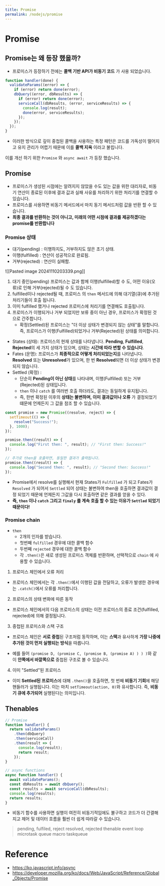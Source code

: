 ```yaml
---
title: Promise
permalink: /nodejs/promise
---
```


# Promise

## Promise는 왜 등장 했을까?

- 프로미스가 등장하기 전에는 **콜백 기반 API가 비동기 코드** 가 사용 되었습니다.

```js
function handler(done) {
  validateParams((error) => {
    if (error) return done(error);
    dbQuery((error, dbResults) => {
      if (error) return done(error);
      serviceCall(dbResults, (error, serviceResults) => {
        console.log(result);
        done(error, serviceResults);
      });
    });
  });
}
```

- 이러한 방식으로 깊이 중첩된 콜백을 사용하는 특정 패턴은 코드를 가독성이 떨어지고 유지 관리가 어렵기 때문에 이를 **콜백 지옥** 이라고 불립니다.

이를 개선 하기 위한 `Promise` 와 `async await` 가 등장 했습니다.

## Promise

- 프로미스가 생성된 시점에는 알려지지 않았을 수도 있는 값을 위한 대리자로, 비동기 연산이 종료된 이후에 결과 값과 실패 사유를 처리하기 위한 처리기를 연결할 수 있습니다.
- 프로미스를 사용하면 비동기 메서드에서 마치 동기 메서드처럼 값을 반환 할 수 있습니다.
- **최종 결과를 반환하는 것이 아니고, 미래의 어떤 시점에 결과를 제공하겠다는 promise를 반환합니다** 

### Promise 상태

- 대기(pending) : 이행하지도, 거부하지도 않은 초기 상태.
- 이행(fulfilled) : 연산이 성공적으로 완료됨.
- 거부(rejected) : 연산이 실패함.

![[Pasted image 20241110203339.png]]

1. 대기 중인(pending) 프로미스는 값과 함께 이행(fulfilled)할 수 도, 어떤 이유(오류)로 인해 거부(rejected)될 수 도 있습니다.
2. fulfilled이나 rejected될 때, 프로미스 의 `then` 메서드에 의해 대기열(큐)에 추가된 처리기들이 호출 됩니다.
3. 이미 fulfilled 했거나 rejected 프로미스에 처리기를 연결해도 호출됩니다.
4. 프로미스가 이행되거나 거부 되었지만 보류 중이 아닌 경우, 프로미스가 확정된 것으로 간주합니다.
	- 확정(Settled)된 프로미스는 "더 이상 상태가 변경되지 않는 상태"를 말합니다. 즉, 프로미스가 이행(Fulfilled)되었거나 거부(Rejected)된 상태를 의미합니다.

- States (상태): 프로미스의 현재 상태를 나타냅니다. **Pending**, **Fulfilled**, **Rejected**의 세 가지 상태가 있으며, 상태는 **시간에 따라 변할 수 있습니다**.
- Fates (운명): 프로미스가 **최종적으로 어떻게 처리되었는지**를 나타냅니다. **Resolved** 또는 **Unresolved**가 있으며, 한 번 **Resolved**되면 더 이상 상태가 변경되지 않습니다.
- Settled (확정) :  
	- 단순히 **Pending이 아닌 상태**를 나타내며, 이행(Fulfilled) 또는 거부(Rejected)된 상태입니다.
	- `then` 이나 `catch` 를 여러번 호출 하더라도, 결과는 동일하게 유지됩니다.
	- 즉, 한번 확정된 이후의 **상태는 불변하며, 이미 결과값이나 오류** 가 결정되었기 떄문에 언제든지 그 값을 참조 할 수 있습니다.

```js
const promise = new Promise((resolve, reject) => {
  setTimeout(() => {
    resolve("Success!");
  }, 1000);
});

promise.then((result) => {
  console.log("First then: ", result); // "First then: Success!"
});

// 추가로 then을 호출하면, 동일한 결과가 출력됩니다.
promise.then((result) => {
  console.log("Second then: ", result); // "Second then: Success!"
});
```

- Promise에서 resolve를 실행해서 현재 States가 `Fulfilled` 가 되고 Fates가 `Resolved` 가 되어서 `Settled` 되어 상태는 불변하여 then을 호출하면 결과값이 결정 되었기 때문에 언제든지 그값을 다시 호출하면 같은 결과를 얻을 수 있다.
- **즉, `then` 이나 `catch` 그리고 `finaly` 를 계속 호출 할 수 있는 이유가 `Settled` 되었기 때문이다!**  


### Promise chain

- `then` 
	- 2개의 인자를 받습니다.
	- 첫번째 `fulfilled` 경우에 대한 콜백 함수
	- 두번째 `rejected` 경우에 대한 콜백 함수
	- 각 `.then()`은 새로 생성된 프로미스 객체를 반환하며, 선택적으로 `chain` 에 사용할 수 있습니다.

1. 프로미스 체인에서 오류 처리

- 프로미스 체인에서는 각 `.then()`에서 이행된 값을 전달하고, 오류가 발생한 경우에는 `.catch()`에서 오류를 처리합니다.

2. 프로미스의 상태 변화에 따른 동작

- 프로미스 체인에서의 다음 프로미스의 상태는 이전 프로미스의 종료 조건(fulfilled, rejected)에 의해 결정됩니다.

3. 중첩된 프로미스와 스택 구조

- 프로미스 체인은 **서로 중첩**된 구조처럼 동작하며, 이는 **스택**과 유사하게 **가장 나중에 추가된 것이 먼저 실행되는 방식**을 따릅니다.

- 예를 들어 `(promise D, (promise C, (promise B, (promise A) ) ) )`와 같이 **안쪽에서 바깥쪽으로** 중첩된 구조로 볼 수 있습니다.

4. 이미 "Settled"된 프로미스

- 이미 **Settled된 프로미스**에 대해 `.then()`을 호출하면, 첫 번째 **비동기 기회**에 해당 핸들러가 실행됩니다. 이는 마치 `setTimeout(action, 0)`와 유사합니다. 즉, **비동기 큐에 추가되어** 실행된다는 의미입니다.

## Thenables






```js
// Promise
function handler() {
  return validateParams()
    .then(dbQuery)
    .then(serviceCall)
    .then(result => {
      console.log(result);
      return result;
    });
}

// async functions
async function handler() {
  await validateParams();
  const dbResults = await dbQuery();
  const results = await serviceCall(dbResults);
  console.log(results);
  return results;
}
```

- 비동기 함수를 사용하면 실행이 여전히 비동기적임에도 불구하고 코드가 더 간결해지고 제어 및 데이터 흐름을 훨씬 더 쉽게 따라갈 수 있습니다.


> pending, fulfiled, reject
> resolved, rejected
> thenable
> event loop microtask queue macro taskqueue



# Reference

- https://ko.javascript.info/async
- https://developer.mozilla.org/ko/docs/Web/JavaScript/Reference/Global_Objects/Promise

